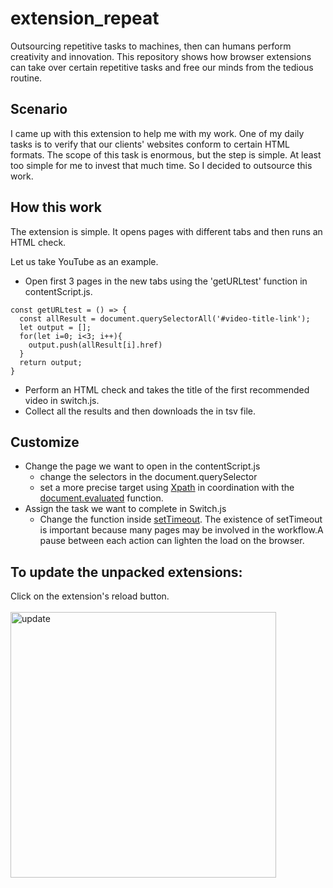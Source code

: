 # extension_repeat
Outsourcing repetitive tasks to machines, then can humans perform creativity and innovation. This repository shows how browser extensions can take over certain repetitive tasks and free our minds from the tedious routine.

## Scenario
I came up with this extension to help me with my work. One of my daily tasks is to verify that our clients' websites conform to certain HTML formats. The scope of this task is enormous, but the step is simple. At least too simple for me to invest that much time. So I decided to outsource this work.

## How this work
The extension is simple. It opens pages with different tabs and then runs an HTML check.

Let us take YouTube as an example. 
- Open first 3 pages in the new tabs using the 'getURLtest' function in contentScript.js.
```
const getURLtest = () => {
  const allResult = document.querySelectorAll('#video-title-link');
  let output = [];
  for(let i=0; i<3; i++){
    output.push(allResult[i].href)
  }
  return output;
}
```
    
- Perform an HTML check and takes the title of the first recommended video in switch.js.
- Collect all the results and then downloads the in tsv file.

## Customize
- Change the page we want to open in the contentScript.js
  - change the selectors in the document.querySelector 
  - set a more precise target using [Xpath](https://www.w3schools.com/xml/xpath_syntax.asp) in coordination with the [document.evaluated](https://developer.mozilla.org/en-US/docs/Web/API/Document/evaluate) function.
- Assign the task we want to complete in Switch.js
  - Change the function inside [setTimeout](https://developer.mozilla.org/en-US/docs/Web/API/setTimeout). 
    The existence of setTimeout is important because many pages may be involved in the workflow.A pause between each action can lighten the load on the browser.
    
## To update the unpacked extensions:
Click on the extension's reload button. <br/><br/>
 <img width="425" alt="update" src="https://user-images.githubusercontent.com/19240127/139778521-6e2ffddd-9d69-4de7-ad34-eace16e76633.png">
